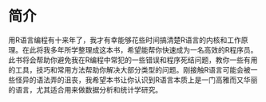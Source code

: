 简介
=======

用R语言编程有十来年了，我才有幸能够花些时间搞清楚R语言的内核和工作原理。在此将我多年所学整理成这本书，希望能帮你快速成为一名高效的R程序员。此书将会帮助你避免我在R编程中常犯的一些错误和程序死结问题，教你一些有用的工具，技巧和常用方法帮助你解决大部分类型的问题。刚接触R语言可能会被一些怪异的语法弄的沮丧，我希望本书让你认识到R语言本质上是一门高雅而又华丽的语言，尤其适合用来做数据分析和统计学研究。
